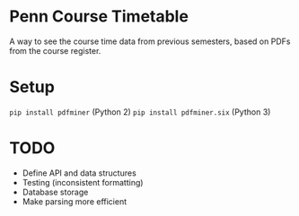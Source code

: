 # Penn Course Timetable

A way to see the course time data from previous semesters, based on PDFs from the course register.

# Setup
`pip install pdfminer` (Python 2)
`pip install pdfminer.six` (Python 3)

# TODO
* Define API and data structures
* Testing (inconsistent formatting)
* Database storage
* Make parsing more efficient
